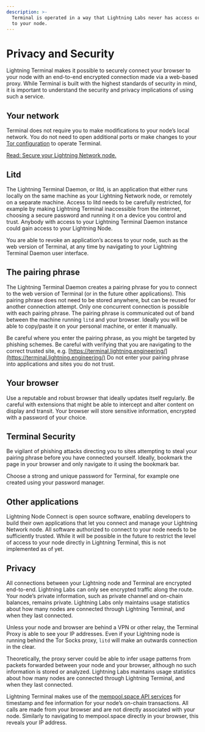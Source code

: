 ```yaml
---
description: >-
  Terminal is operated in a way that Lightning Labs never has access or insight
  to your node.
---
```


# Privacy and Security

Lightning Terminal makes it possible to securely connect your browser to your node with an end-to-end encrypted connection made via a web-based proxy. While Terminal is built with the highest standards of security in mind, it is important to understand the security and privacy implications of using such a service.

## Your network

Terminal does not require you to make modifications to your node’s local network. You do not need to open additional ports or make changes to your [Tor configuration](../lnd/quick-tor-setup.md) to operate Terminal.

[Read: Secure your Lightning Network node.](../lnd/secure-your-lightning-network-node.md)

## Litd <a href="#docs-internal-guid-82ce45e1-7fff-9b95-2273-6f6b2328b9f5" id="docs-internal-guid-82ce45e1-7fff-9b95-2273-6f6b2328b9f5"></a>

The Lightning Terminal Daemon, or litd, is an application that either runs locally on the same machine as your Lightning Network node, or remotely on a separate machine. Access to litd needs to be carefully restricted, for example by making Lightning Terminal inaccessible from the internet, choosing a secure password and running it on a device you control and trust. Anybody with access to your Lightning Terminal Daemon instance could gain access to your Lightning Node.

You are able to revoke an application’s access to your node, such as the web version of Terminal, at any time by navigating to your Lightning Terminal Daemon user interface.

## The pairing phrase

The Lightning Terminal Daemon creates a pairing phrase for you to connect to the web version of Terminal (or in the future other applications). This pairing phrase does not need to be stored anywhere, but can be reused for another connection attempt. Only one concurrent connection is possible with each pairing phrase. The pairing phrase is communicated out of band between the machine running `litd` and your browser. Ideally you will be able to copy/paste it on your personal machine, or enter it manually.

Be careful where you enter the pairing phrase, as you might be targeted by phishing schemes. Be careful with verifying that you are navigating to the correct trusted site, e.g. [https://terminal.lightning.engineering/](https://terminal.lightning.engineering/) Do not enter your pairing phrase into applications and sites you do not trust.

## Your browser

Use a reputable and robust browser that ideally updates itself regularly. Be careful with extensions that might be able to intercept and alter content on display and transit. Your browser will store sensitive information, encrypted with a password of your choice.

## Terminal Security&#x20;

Be vigilant of phishing attacks directing you to sites attempting to steal your pairing phrase before you have connected yourself. Ideally, bookmark the page in your browser and only navigate to it using the bookmark bar.

Choose a strong and unique password for Terminal, for example one created using your password manager.

## Other applications

Lightning Node Connect is open source software, enabling developers to build their own applications that let you connect and manage your Lightning Network node. All software authorized to connect to your node needs to be sufficiently trusted. While it will be possible in the future to restrict the level of access to your node directly in Lightning Terminal, this is not implemented as of yet.

## Privacy

All connections between your Lightning node and Terminal are encrypted end-to-end. Lightning Labs can only see encrypted traffic along the route. Your node’s private information, such as private channel and on-chain balances, remains private. Lightning Labs only maintains usage statistics about how many nodes are connected through Lightning Terminal, and when they last connected.

Unless your node and browser are behind a VPN or other relay, the Terminal Proxy is able to see your IP addresses. Even if your Lightning node is running behind the Tor Socks proxy, `litd` will make an outwards connection in the clear.

Theoretically, the proxy server could be able to infer usage patterns from packets forwarded between your node and your browser, although no such information is stored or analyzed. Lightning Labs maintains usage statistics about how many nodes are connected through Lightning Terminal, and when they last connected.

Lightning Terminal makes use of the [mempool.space API services](https://mempool.space/terms-of-service) for timestamp and fee information for your node’s on-chain transactions. All calls are made from your browser and are not directly associated with your node. Similarly to navigating to mempool.space directly in your browser, this reveals your IP address.

